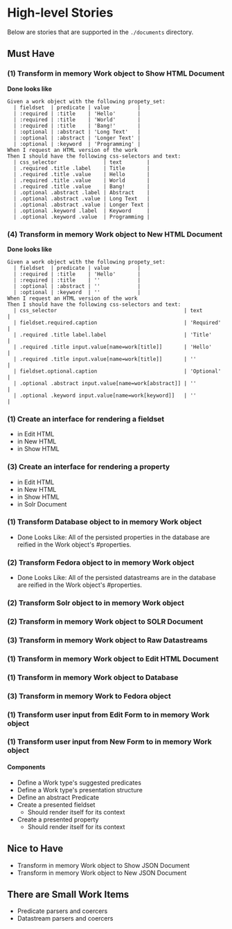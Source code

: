# High-level Stories

Below are stories that are supported in the `./documents` directory.

## Must Have

### (1) Transform in memory Work object to Show HTML Document

**Done looks like**

```gherkin
Given a work object with the following propety_set:
  | fieldset  | predicate | value         |
  | :required | :title    | 'Hello'       |
  | :required | :title    | 'World'       |
  | :required | :title    | 'Bang!'       |
  | :optional | :abstract | 'Long Text'   |
  | :optional | :abstract | 'Longer Text' |
  | :optional | :keyword  | 'Programming' |
When I request an HTML version of the work
Then I should have the following css-selectors and text:
  | css_selector               | text        |
  | .required .title .label    | Title       |
  | .required .title .value    | Hello       |
  | .required .title .value    | World       |
  | .required .title .value    | Bang!       |
  | .optional .abstract .label | Abstract    |
  | .optional .abstract .value | Long Text   |
  | .optional .abstract .value | Longer Text |
  | .optional .keyword .label  | Keyword     |
  | .optional .keyword .value  | Programming |
```

### (4) Transform in memory Work object to New HTML Document

**Done looks like**

```gherkin
Given a work object with the following propety_set:
  | fieldset  | predicate | value         |
  | :required | :title    | 'Hello'       |
  | :required | :title    | ''            |
  | :optional | :abstract | ''            |
  | :optional | :keyword  | ''            |
When I request an HTML version of the work
Then I should have the following css-selectors and text:
  | css_selector                                         | text       |
  | fieldset.required.caption                            | 'Required' |
  | .required .title label.label                         | 'Title'    |
  | .required .title input.value[name=work[title]]       | 'Hello'    |
  | .required .title input.value[name=work[title]]       | ''         |
  | fieldset.optional.caption                            | 'Optional' |
  | .optional .abstract input.value[name=work[abstract]] | ''         |
  | .optional .keyword input.value[name=work[keyword]]   | ''         |
```


### (1) Create an interface for rendering a fieldset

  * in Edit HTML
  * in New HTML
  * in Show HTML

### (3) Create an interface for rendering a property

  * in Edit HTML
  * in New HTML
  * in Show HTML
  * in Solr Document

### (1) Transform Database object to in memory Work object

  * Done Looks Like: All of the persisted properties in the database are reified in the Work object's #properties.

### (2) Transform Fedora object to in memory Work object

  * Done Looks Like: All of the persisted datastreams are  in the database are reified in the Work object's #properties.

### (2) Transform Solr object to in memory Work object

### (2) Transform in memory Work object to SOLR Document
### (3) Transform in memory Work object to Raw Datastreams
### (1) Transform in memory Work object to Edit HTML Document
### (1) Transform in memory Work object to Database
### (3) Transform in memory Work to Fedora object
### (1) Transform user input from Edit Form to in memory Work object
### (1) Transform user input from New Form to in memory Work object

#### Components

* Define a Work type's suggested predicates
* Define a Work type's presentation structure
* Define an abstract Predicate
* Create a presented fieldset
  * Should render itself for its context
* Create a presented property
  * Should render itself for its context

## Nice to Have

* Transform in memory Work object to Show JSON Document
* Transform in memory Work object to New JSON Document

## There are Small Work Items

* Predicate parsers and coercers
* Datastream parsers and coercers